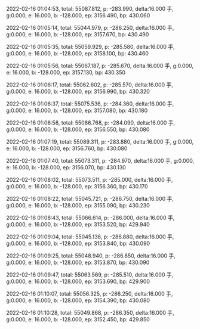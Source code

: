 2022-02-16 01:04:53, total: 55087.812, p: -283.990, delta:16.000 手, g:0.000, e: 16.000, b: -128.000, ep: 3156.490, bp: 430.060

2022-02-16 01:05:14, total: 55044.979, p: -286.250, delta:16.000 手, g:0.000, e: 16.000, b: -128.000, ep: 3157.670, bp: 430.490

2022-02-16 01:05:35, total: 55059.929, p: -285.580, delta:16.000 手, g:0.000, e: 16.000, b: -128.000, ep: 3158.100, bp: 430.460

2022-02-16 01:05:56, total: 55067.187, p: -285.670, delta:16.000 手, g:0.000, e: 16.000, b: -128.000, ep: 3157.130, bp: 430.350

2022-02-16 01:06:17, total: 55062.602, p: -285.570, delta:16.000 手, g:0.000, e: 16.000, b: -128.000, ep: 3156.990, bp: 430.320

2022-02-16 01:06:37, total: 55075.536, p: -284.360, delta:16.000 手, g:0.000, e: 16.000, b: -128.000, ep: 3157.080, bp: 430.180

2022-02-16 01:06:58, total: 55086.768, p: -284.090, delta:16.000 手, g:0.000, e: 16.000, b: -128.000, ep: 3156.550, bp: 430.080

2022-02-16 01:07:19, total: 55089.311, p: -283.880, delta:16.000 手, g:0.000, e: 16.000, b: -128.000, ep: 3156.760, bp: 430.080

2022-02-16 01:07:40, total: 55073.311, p: -284.970, delta:16.000 手, g:0.000, e: 16.000, b: -128.000, ep: 3156.070, bp: 430.130

2022-02-16 01:08:02, total: 55073.511, p: -285.000, delta:16.000 手, g:0.000, e: 16.000, b: -128.000, ep: 3156.360, bp: 430.170

2022-02-16 01:08:22, total: 55045.721, p: -286.750, delta:16.000 手, g:0.000, e: 16.000, b: -128.000, ep: 3155.090, bp: 430.230

2022-02-16 01:08:43, total: 55066.614, p: -286.000, delta:16.000 手, g:0.000, e: 16.000, b: -128.000, ep: 3153.520, bp: 429.940

2022-02-16 01:09:04, total: 55045.136, p: -286.880, delta:16.000 手, g:0.000, e: 16.000, b: -128.000, ep: 3153.840, bp: 430.090

2022-02-16 01:09:25, total: 55048.940, p: -286.850, delta:16.000 手, g:0.000, e: 16.000, b: -128.000, ep: 3153.870, bp: 430.090

2022-02-16 01:09:47, total: 55063.569, p: -285.510, delta:16.000 手, g:0.000, e: 16.000, b: -128.000, ep: 3153.690, bp: 429.900

2022-02-16 01:10:07, total: 55056.325, p: -286.250, delta:16.000 手, g:0.000, e: 16.000, b: -128.000, ep: 3154.390, bp: 430.080

2022-02-16 01:10:28, total: 55049.868, p: -286.350, delta:16.000 手, g:0.000, e: 16.000, b: -128.000, ep: 3152.450, bp: 429.850